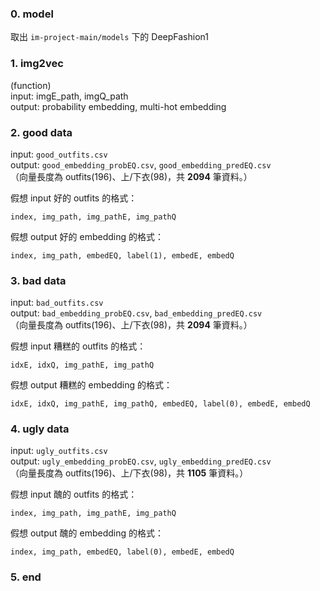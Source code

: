 ### 0. model

取出 `im-project-main/models` 下的 DeepFashion1

### 1. img2vec
(function)<br />
input: imgE_path, imgQ_path<br />
output: probability embedding, multi-hot embedding

### 2. good data

input: `good_outfits.csv`<br />
output: `good_embedding_probEQ.csv`, `good_embedding_predEQ.csv`<br />
（向量長度為 outfits(196)、上/下衣(98)，共 **2094** 筆資料。）

假想 input 好的 outfits 的格式：
``` csv=
index, img_path, img_pathE, img_pathQ
```
假想 output 好的 embedding 的格式：
``` csv=
index, img_path, embedEQ, label(1), embedE, embedQ
```

### 3. bad data

input: `bad_outfits.csv`<br />
output: `bad_embedding_probEQ.csv`, `bad_embedding_predEQ.csv`<br />
（向量長度為 outfits(196)、上/下衣(98)，共 **2094** 筆資料。）

假想 input 糟糕的 outfits 的格式：
``` csv=
idxE, idxQ, img_pathE, img_pathQ
```
假想 output 糟糕的 embedding 的格式：
``` csv=
idxE, idxQ, img_pathE, img_pathQ, embedEQ, label(0), embedE, embedQ
```

### 4. ugly data

input: `ugly_outfits.csv`<br />
output: `ugly_embedding_probEQ.csv`, `ugly_embedding_predEQ.csv`<br />
（向量長度為 outfits(196)、上/下衣(98)，共 **1105** 筆資料。）

假想 input 醜的 outfits 的格式：
``` csv=
index, img_path, img_pathE, img_pathQ
```
假想 output 醜的 embedding 的格式：
``` csv=
index, img_path, embedEQ, label(0), embedE, embedQ
```

### 5. end
